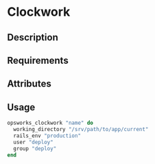 Clockwork
=========

## Description

## Requirements

## Attributes

## Usage

```ruby
opsworks_clockwork "name" do
  working_directory "/srv/path/to/app/current"
  rails_env "production"
  user "deploy"
  group "deploy"
end
```
